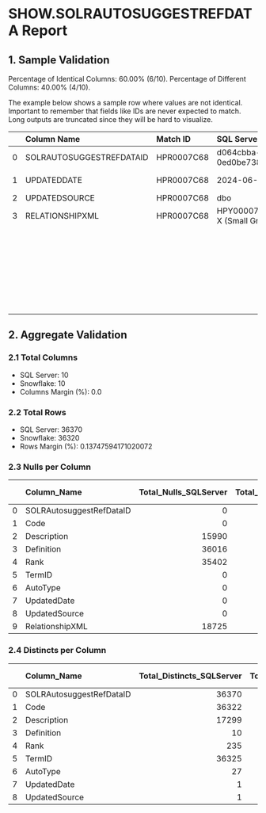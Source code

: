 # SHOW.SOLRAUTOSUGGESTREFDATA Report

## 1. Sample Validation

Percentage of Identical Columns: 60.00% (6/10).
Percentage of Different Columns: 40.00% (4/10).

The example below shows a sample row where values are not identical. Important to remember that fields like IDs are never expected to match. Long outputs are truncated since they will be hard to visualize.

|    | Column Name              | Match ID   | SQL Server Value                                                                                                                                                                                                                  | Snowflake Value                               |
|---:|:-------------------------|:-----------|:----------------------------------------------------------------------------------------------------------------------------------------------------------------------------------------------------------------------------------|:----------------------------------------------|
|  0 | SOLRAUTOSUGGESTREFDATAID | HPR0007C68 | d064cbba-0833-ef11-ba8d-0ed0be738343                                                                                                                                                                                              | 0e71264c-3c2d-4d74-a47c-664bb88bc05f          |
|  1 | UPDATEDDATE              | HPR0007C68 | 2024-06-25 09:36:46.763                                                                                                                                                                                                           | 2024-06-25 08:40:43.409 -0700                 |
|  2 | UPDATEDSOURCE            | HPR0007C68 | dbo                                                                                                                                                                                                                               | OJIMENEZ@RVOHEALTH.COM                        |
|  3 | RELATIONSHIPXML          | HPR0007C68 | <insuranceL><insurance><payorCd>HPY0000768</payorCd><payorNm>Anthem</payorNm><planCd>HPL0006D69</planCd><planNm>Pathway X (Small Grp)-CT</planNm><planTpCd>HPT0000407</planTpCd><planTpNm>PPO</planTpNm></insurance></insuranceL> | <insuranceL>                                  |
|    |                          |            |                                                                                                                                                                                                                                   |   <insurance>                                 |
|    |                          |            |                                                                                                                                                                                                                                   |     <payorCd>HPY0000768</payorCd>             |
|    |                          |            |                                                                                                                                                                                                                                   |     <payorNm>Anthem</payorNm>                 |
|    |                          |            |                                                                                                                                                                                                                                   |     <planCd>HPL0006D69</planCd>               |
|    |                          |            |                                                                                                                                                                                                                                   |     <planNm>Pathway X (Small Grp)-CT</planNm> |
|    |                          |            |                                                                                                                                                                                                                                   |     <planTpCd>HPT0000407</planTpCd>           |
|    |                          |            |                                                                                                                                                                                                                                   |     <planTpNm>PPO</planTpNm>                  |
|    |                          |            |                                                                                                                                                                                                                                   |   </insurance>                                |
|    |                          |            |                                                                                                                                                                                                                                   | </insuranceL>                                 |

## 2. Aggregate Validation

### 2.1 Total Columns
- SQL Server: 10
- Snowflake: 10
- Columns Margin (%): 0.0

### 2.2 Total Rows
- SQL Server: 36370
- Snowflake: 36320
- Rows Margin (%): 0.13747594171020072

### 2.3 Nulls per Column
|    | Column_Name              |   Total_Nulls_SQLServer |   Total_Nulls_Snowflake |   Margin (%) |
|---:|:-------------------------|------------------------:|------------------------:|-------------:|
|  0 | SOLRAutosuggestRefDataID |                       0 |                       0 |          0   |
|  1 | Code                     |                       0 |                       0 |          0   |
|  2 | Description              |                   15990 |                   15969 |          0.1 |
|  3 | Definition               |                   36016 |                   35999 |          0   |
|  4 | Rank                     |                   35402 |                   35352 |          0.1 |
|  5 | TermID                   |                       0 |                       0 |          0   |
|  6 | AutoType                 |                       0 |                       0 |          0   |
|  7 | UpdatedDate              |                       0 |                       0 |          0   |
|  8 | UpdatedSource            |                       0 |                       0 |          0   |
|  9 | RelationshipXML          |                   18725 |                   18680 |          0.2 |

### 2.4 Distincts per Column
|    | Column_Name              |   Total_Distincts_SQLServer |   Total_Distincts_Snowflake |   Margin (%) |
|---:|:-------------------------|----------------------------:|----------------------------:|-------------:|
|  0 | SOLRAutosuggestRefDataID |                       36370 |                       36320 |          0.1 |
|  1 | Code                     |                       36322 |                       36266 |          0.2 |
|  2 | Description              |                       17299 |                       17290 |          0.1 |
|  3 | Definition               |                          10 |                           9 |         10   |
|  4 | Rank                     |                         235 |                         235 |          0   |
|  5 | TermID                   |                       36325 |                       36274 |          0.1 |
|  6 | AutoType                 |                          27 |                          27 |          0   |
|  7 | UpdatedDate              |                           1 |                           2 |        100   |
|  8 | UpdatedSource            |                           1 |                           1 |          0   |
